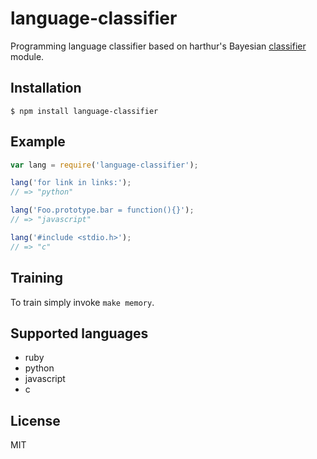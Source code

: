 
# language-classifier

  Programming language classifier based on harthur's Bayesian [classifier](https://github.com/harthur/classifier) module.

## Installation

    $ npm install language-classifier

## Example

```js
var lang = require('language-classifier');

lang('for link in links:');
// => "python"

lang('Foo.prototype.bar = function(){}');
// => "javascript"

lang('#include <stdio.h>');
// => "c"
```

## Training

  To train simply invoke `make memory`.

## Supported languages

  - ruby
  - python
  - javascript
  - c

## License 

  MIT
